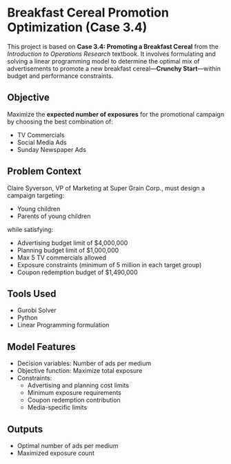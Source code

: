 # Breakfast Cereal Promotion Optimization (Case 3.4)

This project is based on **Case 3.4: Promoting a Breakfast Cereal** from the *Introduction to Operations Research* textbook. It involves formulating and solving a linear programming model to determine the optimal mix of advertisements to promote a new breakfast cereal—**Crunchy Start**—within budget and performance constraints.

## Objective

Maximize the **expected number of exposures** for the promotional campaign by choosing the best combination of:

-  TV Commercials  
-  Social Media Ads  
-  Sunday Newspaper Ads

## Problem Context

Claire Syverson, VP of Marketing at Super Grain Corp., must design a campaign targeting:
- Young children  
- Parents of young children

while satisfying:
- Advertising budget limit of $4,000,000  
- Planning budget limit of $1,000,000  
- Max 5 TV commercials allowed  
- Exposure constraints (minimum of 5 million in each target group)  
- Coupon redemption budget of $1,490,000

## Tools Used

- Gurobi Solver
- Python 
- Linear Programming formulation

## Model Features

- Decision variables: Number of ads per medium  
- Objective function: Maximize total exposure  
- Constraints:
  - Advertising and planning cost limits
  - Minimum exposure requirements
  - Coupon redemption contribution
  - Media-specific limits

## Outputs

- Optimal number of ads per medium
- Maximized exposure count





